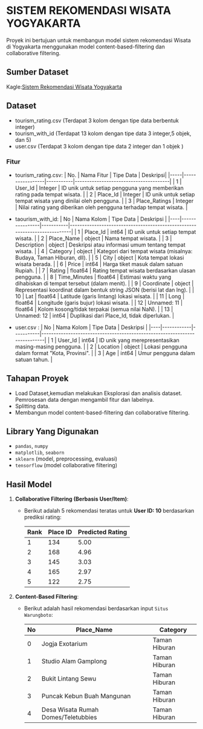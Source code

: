 # SISTEM REKOMENDASI WISATA YOGYAKARTA
Proyek ini bertujuan untuk membangun model sistem rekomendasi Wisata di Yogyakarta menggunakan model content-based-filtering dan collaborative filtering.

## Sumber Dataset
Kagle:[Sistem Rekomendasi Wisata Yogyakarta](https://www.kaggle.com/datasets/aprabowo/indonesia-tourism-destination/data)

## Dataset
  - tourism_rating.csv (Terdapat 3 kolom dengan tipe data berbentuk integer)
  - tourism_with_id (Terdapat 13 kolom dengan tipe data 3 integer,5 objek, dan 5)
  - user.csv (Terdapat 3 kolom dengan tipe data 2 integer dan 1 objek )

### Fitur 
  - tourism_rating.csv:
   | No. | Nama Fitur      | Tipe Data | Deskripsi|
   |-----|-----------------|-----------|---------------------------------------|
   | 1   | User_Id          | Integer   | ID unik untuk setiap pengguna yang memberikan rating pada tempat wisata. |
   | 2   | Place_Id         | Integer   | ID unik untuk setiap tempat wisata yang dinilai oleh pengguna.           |
   | 3   | Place_Ratings    | Integer   | Nilai rating yang diberikan oleh pengguna terhadap tempat wisata.       |

 - taourism_with_id:
   | No | Nama Kolom     | Tipe Data | Deskripsi                                                                 |
   |----|----------------|-----------|---------------------------------------------------------------------------|
   | 1  | Place_Id       | int64     | ID unik untuk setiap tempat wisata.                                       |
   | 2  | Place_Name     | object    | Nama tempat wisata.                                                      |
   | 3  | Description    | object    | Deskripsi atau informasi umum tentang tempat wisata.                     |
   | 4  | Category       | object    | Kategori dari tempat wisata (misalnya: Budaya, Taman Hiburan, dll).      |
   | 5  | City           | object    | Kota tempat lokasi wisata berada.                                        |
   | 6  | Price          | int64     | Harga tiket masuk dalam satuan Rupiah.                                   |
   | 7  | Rating         | float64   | Rating tempat wisata berdasarkan ulasan pengguna.                        |
   | 8  | Time_Minutes   | float64   | Estimasi waktu yang dihabiskan di tempat tersebut (dalam menit).         |
   | 9  | Coordinate     | object    | Representasi koordinat dalam bentuk string JSON (berisi lat dan lng).    |
   | 10 | Lat            | float64   | Latitude (garis lintang) lokasi wisata.                                  |
   | 11 | Long           | float64   | Longitude (garis bujur) lokasi wisata.                                   |
   | 12 | Unnamed: 11    | float64   | Kolom kosong/tidak terpakai (semua nilai NaN).                           |
   | 13 | Unnamed: 12    | int64     | Duplikasi dari Place_Id, tidak diperlukan.                               |

 - user.csv : 
   | No | Nama Kolom | Tipe Data | Deskripsi                                                                 |
   |----|------------|-----------|---------------------------------------------------------------------------|
   | 1  | User_Id    | int64     | ID unik yang merepresentasikan masing-masing pengguna.                    |
   | 2  | Location   | object    | Lokasi pengguna dalam format "Kota, Provinsi".                            |
   | 3  | Age        | int64     | Umur pengguna dalam satuan tahun.                                         |

## Tahapan Proyek
 - Load Dataset,kemudian melakukan Eksplorasi dan analisis dataset.
 Pemrosesan data dengan mengambil fitur dan labelnya.
 - Splitting data.
 - Membangun model content-based-filtering dan collaborative filtering.

## Library Yang Digunakan
 - `pandas`, `numpy`
 - `matplotlib`, `seaborn`
 - `sklearn` (model, preprocessing, evaluasi)
 - `tensorflow` (model collaborative filtering)

## Hasil Model
1. **Collaborative Filtering (Berbasis User/Item)**:
    - Berikut adalah 5 rekomendasi teratas untuk **User ID: 10** berdasarkan prediksi rating:

        | Rank | Place ID | Predicted Rating |
        |------|----------|------------------|
        | 1    | 134      | 5.00             |
        | 2    | 168      | 4.96             |
        | 3    | 145      | 3.03             |
        | 4    | 165      | 2.97             |
        | 5    | 122      | 2.75             |


2. **Content-Based Filtering**:
    - Berikut adalah hasil rekomendasi berdasarkan input `Situs Warungboto`:

      | No  | Place_Name                                | Category       |
      |-----|--------------------------------------------|----------------|
      | 0   | Jogja Exotarium                            | Taman Hiburan  |
      | 1   | Studio Alam Gamplong                       | Taman Hiburan  |
      | 2   | Bukit Lintang Sewu                         | Taman Hiburan  |
      | 3   | Puncak Kebun Buah Mangunan                 | Taman Hiburan  |
      | 4   | Desa Wisata Rumah Domes/Teletubbies        | Taman Hiburan  |
 